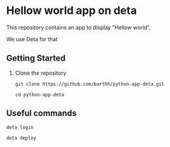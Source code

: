 # Hellow world app on deta

This repository contains an app to display "Hellow world".

We use Deta for that

## Getting Started

1. Clone the repository
    ```
    git clone https://github.com/barthh/python-app-deta.git

    cd python-app-deta
    ```


## Useful commands
```
deta login
```

```
deta deploy
```